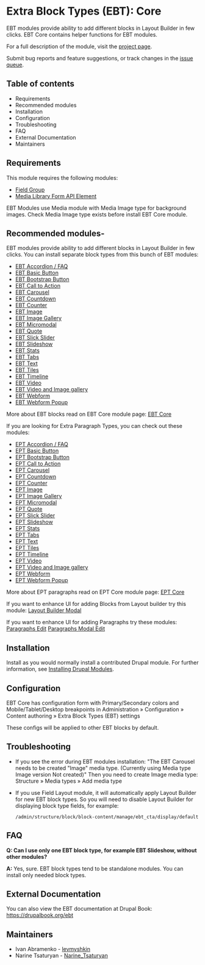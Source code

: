 # Extra Block Types (EBT): Core

EBT modules provide ability to add different blocks in Layout Builder in
few clicks. EBT Core contains helper functions for EBT modules.

For a full description of the module, visit the
[project page](https://www.drupal.org/project/ebt_core).

Submit bug reports and feature suggestions, or track changes in the
[issue queue](https://www.drupal.org/project/issues/ebt_core).


## Table of contents

- Requirements
- Recommended modules
- Installation
- Configuration
- Troubleshooting
- FAQ
- External Documentation
- Maintainers


## Requirements

This module requires the following modules:

- [Field Group](https://www.drupal.org/project/field_group)
- [Media Library Form API Element](https://www.drupal.org/project/media_library_form_element)

EBT Modules use Media module with Media Image type for background images.
Check Media Image type exists before install EBT Core module.


## Recommended modules-

EBT modules provide ability to add different blocks
in Layout Builder in few clicks.
You can install separate block types from this bunch of EBT modules:
- [EBT Accordion / FAQ](https://www.drupal.org/project/ebt_accordion)
- [EBT Basic Button](https://www.drupal.org/project/ebt_basic_button)
- [EBT Bootstrap Button](https://www.drupal.org/project/ebt_bootstrap_button)
- [EBT Call to Action](https://www.drupal.org/project/ebt_cta)
- [EBT Carousel](https://www.drupal.org/project/ebt_carousel)
- [EBT Countdown](https://www.drupal.org/project/ebt_countdown)
- [EBT Counter](https://www.drupal.org/project/ebt_counter)
- [EBT Image](https://www.drupal.org/project/ebt_image)
- [EBT Image Gallery](https://www.drupal.org/project/ebt_image_gallery)
- [EBT Micromodal](https://www.drupal.org/project/ebt_micromodal)
- [EBT Quote](https://www.drupal.org/project/ebt_quote)
- [EBT Slick Slider](https://www.drupal.org/project/ebt_slick_slider)
- [EBT Slideshow](https://www.drupal.org/project/ebt_slideshow)
- [EBT Stats](https://www.drupal.org/project/ebt_stats)
- [EBT Tabs](https://www.drupal.org/project/ebt_tabs)
- [EBT Text](https://www.drupal.org/project/ebt_text)
- [EBT Tiles](https://www.drupal.org/project/ebt_tiles)
- [EBT Timeline](https://www.drupal.org/project/ebt_timeline)
- [EBT Video](https://www.drupal.org/project/ebt_video)
- [EBT Video and Image gallery](https://www.drupal.org/project/ebt_video_and_image_gallery)
- [EBT Webform](https://www.drupal.org/project/ebt_webform)
- [EBT Webform Popup](https://www.drupal.org/project/ebt_webform_popup)

More about EBT blocks read on EBT Core module page:
[EBT Core](https://www.drupal.org/project/ebt_core)

If you are looking for Extra Paragraph Types, you can check out
these modules:
- [EPT Accordion / FAQ](https://www.drupal.org/project/ept_accordion)
- [EPT Basic Button](https://www.drupal.org/project/ept_basic_button)
- [EPT Bootstrap Button](https://www.drupal.org/project/ept_bootstrap_button)
- [EPT Call to Action](https://www.drupal.org/project/ept_cta)
- [EPT Carousel](https://www.drupal.org/project/ept_carousel)
- [EPT Countdown](https://www.drupal.org/project/ept_countdown)
- [EPT Counter](https://www.drupal.org/project/ept_counter)
- [EPT Image](https://www.drupal.org/project/ept_image)
- [EPT Image Gallery](https://www.drupal.org/project/ept_image_gallery)
- [EPT Micromodal](https://www.drupal.org/project/ept_micromodal)
- [EPT Quote](https://www.drupal.org/project/ept_quote)
- [EPT Slick Slider](https://www.drupal.org/project/ept_slick_slider)
- [EPT Slideshow](https://www.drupal.org/project/ept_slideshow)
- [EPT Stats](https://www.drupal.org/project/ept_stats)
- [EPT Tabs](https://www.drupal.org/project/ept_tabs)
- [EPT Text](https://www.drupal.org/project/ept_text)
- [EPT Tiles](https://www.drupal.org/project/ept_tiles)
- [EPT Timeline](https://www.drupal.org/project/ept_timeline)
- [EPT Video](https://www.drupal.org/project/ept_video)
- [EPT Video and Image gallery](https://www.drupal.org/project/ept_video_and_image_gallery)
- [EPT Webform](https://www.drupal.org/project/ept_webform)
- [EPT Webform Popup](https://www.drupal.org/project/ept_webform_popup)

More about EPT paragraphs read on EPT Core module page:
[EPT Core](https://www.drupal.org/project/ept_core)

If you want to enhance UI for adding Blocks from Layout builder try this module:
[Layout Builder Modal](https://www.drupal.org/project/layout_builder_modal)

If you want to enhance UI for adding Paragraphs try these modules:
[Paragraphs Edit](https://www.drupal.org/project/paragraphs_edit)
[Paragraphs Modal Edit](https://www.drupal.org/project/paragraphs_modal_edit)


## Installation

Install as you would normally install a contributed Drupal module. For further
information, see
[Installing Drupal Modules](https://www.drupal.org/docs/extending-drupal/installing-drupal-modules).


## Configuration

EBT Core has configuration form with Primary/Secondary colors
and Mobile/Tablet/Desktop breakpoints in
Administration » Configuration » Content authoring
» Extra Block Types (EBT) settings

These configs will be applied to other EBT blocks by default.


## Troubleshooting

- If you see the error during EBT modules installation:
  "The EBT Carousel needs to be created "Image" media type.
  (Currently using Media type Image version Not created)"
  Then you need to create Image media type:
  Structure » Media types » Add media type
- If you use Field Layout module,
  it will automatically apply Layout Builder for new EBT block types.
  So you will need to disable Layout Builder for displaying block type fields,
  for example:

   `/admin/structure/block/block-content/manage/ebt_cta/display/default`


## FAQ

**Q: Can I use only one EBT block type, for example EBT Slideshow, without other
modules?**

**A:** Yes, sure. EBT block types tend to be standalone modules.
       You can install only needed block types.


## External Documentation

You can also view the EBT documentation at Drupal Book:
https://drupalbook.org/ebt


## Maintainers

- Ivan Abramenko - [levmyshkin](https://www.drupal.org/u/levmyshkin)
- Narine Tsaturyan - [Narine_Tsaturyan](https://www.drupal.org/u/narine_tsaturyan)
